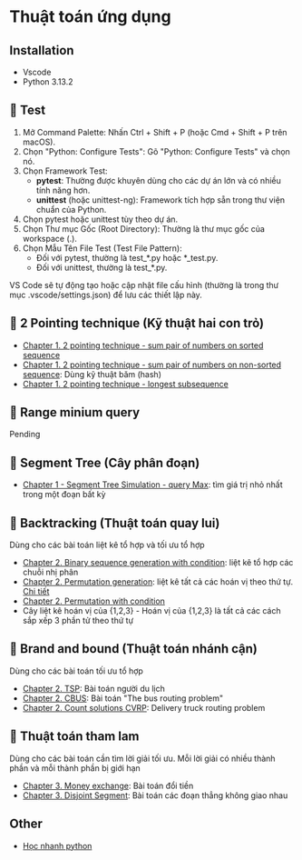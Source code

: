 # Thuật toán ứng dụng

## Installation
- Vscode
- Python 3.13.2

## 🧪 Test
1. Mở Command Palette: Nhấn Ctrl + Shift + P (hoặc Cmd + Shift + P trên macOS).
2. Chọn "Python: Configure Tests": Gõ "Python: Configure Tests" và chọn nó.
3. Chọn Framework Test: 
   - **pytest**: Thường được khuyên dùng cho các dự án lớn và có nhiều tính năng hơn.
   - **unittest** (hoặc unittest-ng): Framework tích hợp sẵn trong thư viện chuẩn của Python.
4. Chọn pytest hoặc unittest tùy theo dự án.
5. Chọn Thư mục Gốc (Root Directory): Thường là thư mục gốc của workspace (.).
6. Chọn Mẫu Tên File Test (Test File Pattern):
   - Đối với pytest, thường là test_*.py hoặc *_test.py.
   - Đối với unittest, thường là test_*.py.

VS Code sẽ tự động tạo hoặc cập nhật file cấu hình (thường là trong thư mục .vscode/settings.json) để lưu các thiết lập này.


## 🔹 2 Pointing technique (Kỹ thuật hai con trỏ)
- [Chapter 1. 2 pointing technique - sum pair of numbers on sorted sequence](https://hustack.soict.ai/programming-contest/student-view-contest-problem-detail/20251ttudchbs/2pointing1DarrayAsceding)
- [Chapter 1. 2 pointing technique - sum pair of numbers on non-sorted sequence](https://hustack.soict.ai/programming-contest/student-view-contest-problem-detail/20251ttudchbs/2pointing1DarraypairSumQ): Dùng kỹ thuật băm (hash)
- [Chapter 1. 2 pointing technique - longest subsequence](https://hustack.soict.ai/programming-contest/student-view-contest-problem-detail/20251ttudchbs/LONGEST_BOUNDED_MAXSEQ)


## 🔹 Range minium query 
Pending

## 🔹 Segment Tree (Cây phân đoạn)
- [Chapter 1 - Segment Tree Simulation - query Max](https://hustack.soict.ai/programming-contest/student-view-contest-problem-detail/20251ttudchbs/SEGMENT_TREE_SIM): tìm giá trị nhỏ nhất trong một đoạn bất kỳ


## 🔹 Backtracking (Thuật toán quay lui) 
Dùng cho các bài toán liệt kê tổ hợp và tối ưu tổ hợp
- [Chapter 2. Binary sequence generation with condition](https://hustack.soict.ai/programming-contest/student-view-contest-problem-detail/20251ttudchbs/BINARY_GEN_WITHOUT_CONSECUTIVE_11): liệt kê tổ hợp các chuỗi nhị phân
- [Chapter 2. Permutation generation](https://hustack.soict.ai/programming-contest/student-view-contest-problem-detail/20251ttudchbs/PERMUTATION_GEN): liệt kê tất cả các hoán vị theo thứ tự. [Chi tiết](./docs/permutation_generation.md)
- [Chapter 2. Permutation with condition](https://hustack.soict.ai/programming-contest/student-view-contest-problem-detail/20251ttudchbs/Midterm_20222-DSAL_1)
- Cây liệt kê hoán vị của {1,2,3} - Hoán vị của {1,2,3} là tất cả các cách sắp xếp 3 phần tử theo thứ tự

## 🔹 Brand and bound (Thuật toán nhánh cận)
Dùng cho các bài toán tối ưu tổ hợp
- [Chapter 2. TSP](https://hustack.soict.ai/programming-contest/student-view-contest-problem-detail/20251ttudchbs/TSP): Bài toán người du lịch
- [Chapter 2. CBUS](https://hustack.soict.ai/programming-contest/student-view-contest-problem-detail/20251ttudchbs/CBUS): Bài toán "The bus routing problem"
- [Chapter 2. Count solutions CVRP](https://hustack.soict.ai/programming-contest/student-view-contest-problem-detail/20251ttudchbs/countcvrp): Delivery truck routing problem


## 🔹 Thuật toán tham lam
Dùng cho các bài toán cần tìm lời giải tối ưu. 
Mỗi lời giải có nhiều thành phần và mỗi thành phần bị giới hạn

- [Chapter 3. Money exchange](https://hustack.soict.ai/programming-contest/student-view-contest-problem-detail/20251ttudchbs/moneyexchange): Bài toán đổi tiền 
- [Chapter 3. Disjoint Segment](https://hustack.soict.ai/programming-contest/student-view-contest-problem-detail/20251ttudchbs/DISJOINT_SEGMENT): Bài toán các đoạn thẳng không giao nhau


## Other
- [Học nhanh python](./docs/python.md)